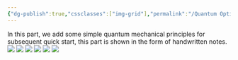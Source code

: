 ```yaml
---
{"dg-publish":true,"cssclasses":["img-grid"],"permalink":"/Quantum Optical Coherence Tomography/Basics/","dgPassFrontmatter":true,"created":"2025-07-26T16:45:35.942+08:00","updated":"2025-08-03T16:26:35.219+08:00"}
---
```


In this part, we add some simple quantum mechanical principles for subsequent quick start, this part is shown in the form of handwritten notes.
![](https://i.imgur.com/917Svpm.jpeg)
![](https://i.imgur.com/6OuLE6v.jpeg)
![](https://i.imgur.com/dKYBDnH.jpeg)
![](https://i.imgur.com/W8tb9hP.jpeg)
![](https://i.imgur.com/UX7Gkqt.jpeg)
![](https://i.imgur.com/5KYSjKO.jpeg)
